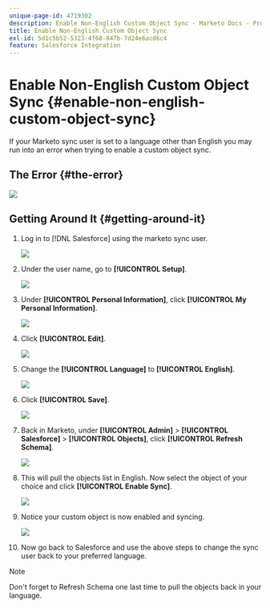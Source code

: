 ```yaml
---
unique-page-id: 4719302
description: Enable Non-English Custom Object Sync - Marketo Docs - Product Documentation
title: Enable Non-English Custom Object Sync
exl-id: 5d1c5b52-5323-4f68-847b-7d24e6acd6c4
feature: Salesforce Integration
---
```

# Enable Non-English Custom Object Sync {#enable-non-english-custom-object-sync}

If your Marketo sync user is set to a language other than English you may run into an error when trying to enable a custom object sync.

## The Error {#the-error}

![](assets/image2014-12-10-13-3a17-3a51.png)

## Getting Around It {#getting-around-it}

1. Log in to [!DNL Salesforce] using the marketo sync user.

   ![](assets/image2014-12-10-13-3a18-3a1.png)

1. Under the user name, go to **[!UICONTROL Setup]**.

   ![](assets/image2014-12-10-13-3a18-3a11.png)

1. Under **[!UICONTROL Personal Information]**, click **[!UICONTROL My Personal Information]**.

   ![](assets/image2014-12-10-13-3a18-3a22.png)

1. Click **[!UICONTROL Edit]**.

   ![](assets/image2014-12-10-13-3a18-3a32.png)

1. Change the **[!UICONTROL Language]** to **[!UICONTROL English]**.

   ![](assets/image2014-12-10-13-3a18-3a45.png)

1. Click **[!UICONTROL Save]**.

   ![](assets/image2014-12-10-13-3a18-3a55.png)

1. Back in Marketo, under **[!UICONTROL Admin]** > **[!UICONTROL Salesforce]** > **[!UICONTROL Objects]**, click **[!UICONTROL Refresh Schema]**.

   ![](assets/image2014-12-10-13-3a19-3a6.png)

1. This will pull the objects list in English. Now select the object of your choice and click **[!UICONTROL Enable Sync]**.

   ![](assets/image2014-12-10-13-3a19-3a16.png)

1. Notice your custom object is now enabled and syncing.

   ![](assets/image2014-12-10-13-3a19-3a26.png)

1. Now go back to Salesforce and use the above steps to change the sync user back to your preferred language.

>[!NOTE]
>
>Don't forget to Refresh Schema one last time to pull the objects back in your language.
